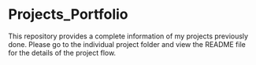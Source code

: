 # Projects_Portfolio

This repository provides a complete information of my projects previously done. Please go to the individual project folder and view the README file for the details of the project flow.
<br/>
<br/>

